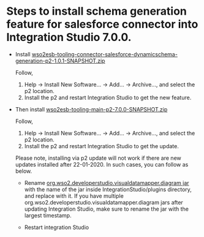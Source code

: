 # Steps to install schema generation feature for salesforce connector into Integration Studio 7.0.0.

- Install [wso2esb-tooling-connector-salesforce-dynamicschema-generation-p2-1.0.1-SNAPSHOT.zip](https://github.com/prabushi/integration-studio-resources/blob/master/salesforce-connector-dynamic-schema-generation/dynamic-schema/repository/main/target/wso2esb-tooling-connector-salesforce-dynamicschema-generation-p2-1.0.1-SNAPSHOT.zip)

	Follow,
	 1. Help -> Install New Software... -> Add... -> Archive..., and select the p2 location.
	 2. Install the p2 and restart Integration Studio to get the new feature.

- Then install [wso2esb-tooling-main-p2-7.0.0-SNAPSHOT.zip](https://drive.google.com/file/d/1AvC5xQargZJ-Dej7CinJMtLST_Ohp_iG/view?usp=sharing)

	Follow,
	 1. Help -> Install New Software... -> Add... -> Archive..., and select the p2 location.
	 2. Install the p2 and restart Integration Studio to get the update.
	
	Please note, installing via p2 update will not work if there are new updates installed after 22-01-2020. In such cases, you can follow as below.

	- Rename [org.wso2.developerstudio.visualdatamapper.diagram jar](https://github.com/prabushi/integration-studio-resources/blob/master/salesforce-connector-dynamic-schema-generation/visual.diagram.jar/org.wso2.developerstudio.visualdatamapper.diagram_7.0.0.201910041013.jar) with the name of the jar inside IntegrationStudio/plugins directory, and replace with it.
		If you have multiple org.wso2.developerstudio.visualdatamapper.diagram jars after updating Integration Studio, make sure to rename the jar with the largest timestamp.

	- Restart integration Studio
